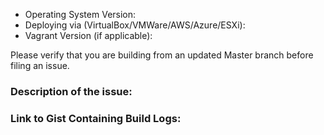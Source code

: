 * Operating System Version:
* Deploying via (VirtualBox/VMWare/AWS/Azure/ESXi):
* Vagrant Version (if applicable): 

Please verify that you are building from an updated Master branch before filing an issue.

### Description of the issue:
<!--
For example:

While building the logger host, I'm running into the following error message that causes the build to stop:
```
Error message goes here
```
-->

### Link to Gist Containing Build Logs:
<!--
If you're having issues provisioning a host or building a Packer image, please paste the build logs into a [Gist](https://gist.github.com/) and add a link to it here.

Find your Vagrant logs in `/DetectionLab/Vagrant/vagrant_up_$host.log`
-->

